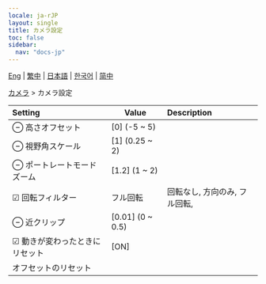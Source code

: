 ```yaml
---
locale: ja-rJP
layout: single
title: カメラ設定
toc: false
sidebar:
  nav: "docs-jp"
---
```

[Eng](/dancexr/menu/2025.4/scene/config_camera) | [繁中](/tw/dancexr/menu/2025.4/scene/config_camera) | [日本語](/jp/dancexr/menu/2025.4/scene/config_camera) | [한국어](/kr/dancexr/menu/2025.4/scene/config_camera) | [简中](/zh/dancexr/menu/2025.4/scene/config_camera)

[カメラ](../menu#カメラ) > カメラ設定



| Setting | Value | Description |
| :--- | --- | :--- |
|  ⊖ 高さオフセット| [0] (-5 ~ 5) | 
|  ⊖ 視野角スケール| [1] (0.25 ~ 2) | 
|  ⊖ ポートレートモードズーム| [1.2] (1 ~ 2) | 
| ☑ 回転フィルター| フル回転 | 回転なし, 方向のみ, フル回転, 
|  ⊖ 近クリップ| [0.01] (0 ~ 0.5) | 
|  ☑ 動きが変わったときにリセット| [ON] | 
|  オフセットのリセット|| 
